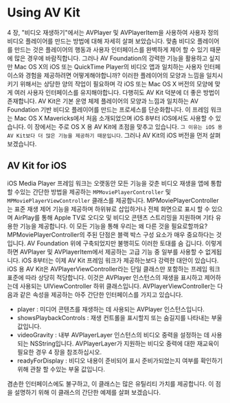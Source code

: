 # Using AV Kit
4 장, "비디오 재생하기"에서는 AVPlayer 및 AVPlayerItem을 사용하여 사용자 정의 비디오 플레이어를 만드는 방법에 대해 자세히 살펴 보았습니다. 맞춤 비디오 플레이어를 만드는 것은 플레이어의 행동과 사용자 인터페이스를 완벽하게 제어 할 수 있기 때문에 많은 경우에 바람직합니다. 그러나 AV Foundation의 강력한 기능을 활용하고 싶지만 Mac OS X의 iOS 또는 QuickTime Player의 비디오 앱과 일치하는 사용자 인터페이스와 경험을 제공하려면 어떻게해야합니까? 이러한 플레이어의 모양과 느낌을 일치시키기 위해서는 상당한 양의 작업이 필요하며 각 iOS 또는 Mac OS X 버전의 모양에 맞게 여러 사용자 인터페이스를 유지해야합니다. 다행히도 AV Kit 덕분에 더 좋은 방법이 존재합니다.
AV Kit은 기본 운영 체제 플레이어의 모양과 느낌과 일치하는 AV Foundation 기반 비디오 플레이어를 만드는 프로세스를 단순화합니다. 이 프레임 워크는 Mac OS X Mavericks에서 처음 소개되었으며 iOS 8부터 iOS에서도 사용할 수 있습니다. 이 장에서는 주로 OS X 용 AV Kit에 초점을 맞추고 있습니다. `그 이유는 iOS 용 AV Kit보다 더 많은 기능을 제공하기 때문입니다`. 그러나 AV Kit의 iOS 버전을 먼저 살펴 보겠습니다.

## AV Kit for iOS
iOS Media Player 프레임 워크는 오랫동안 모든 기능을 갖춘 비디오 재생을 앱에 통합 할 수있는 간단한 방법을 제공하는 `MPMoviePlayerController` 및 `MPMoviePlayerViewController` 클래스를 제공합니다. MPMoviePlayerController는 표준 재생 제어 기능을 제공하며 하위뷰로 삽입하거나 전체 화면으로 표시 할 수 있으며 AirPlay를 통해 Apple TV로 오디오 및 비디오 콘텐츠 스트리밍을 지원하며 기타 유용한 기능을 제공합니다. 이 모든 기능을 통해 우리는 왜 다른 것을 필요로할까요? MPMoviePlayerController의 주된 단점은 블랙 박스 구성 요소가 매우 중요하다는 것입니다. AV Foundation 위에 구축되었지만 불행히도 이러한 토대를 숨 깁니다. 이렇게하면 AVPlayer 및 AVPlayerItem에서 제공하는 고급 기능 중 일부를 사용할 수 없게됩니다. iOS 8부터는 이제 AV Kit 프레임 워크가 제공하는보다 강력한 대안이 있습니다.
iOS 용 AV Kit은 AVPlayerViewController라는 단일 클래스만 포함하는 프레임 워크 표준에 따라 상당히 적당합니다. 이것은 AVPlayer 인스턴스의 재생을 표시하고 제어하는데 사용되는 UIViewController 하위 클래스입니다. AVPlayerViewController는 다음과 같은 속성을 제공하는 아주 간단한 인터페이스를 가지고 있습니다.

   * player : 미디어 콘텐츠를 재생하는 데 사용되는 AVPlayer 인스턴스입니다.
   * showsPlaybackControls : 재생 컨트롤을 표시할지 또는 숨길지를 나타내는 부울 값입니다.
   * videoGravity : 내부 AVPlayerLayer 인스턴스의 비디오 중력을 설정하는 데 사용되는 NSString입니다. AVPlayerLayer가 지원하는 비디오 중력에 대한 재교육이 필요한 경우 4 장을 참조하십시오.
   * readyForDisplay : 비디오 내용이 준비되어 표시 준비가되었는지 여부를 확인하기 위해 관찰 할 수있는 부울 값입니다.

겸손한 인터페이스에도 불구하고, 이 클래스는 많은 유틸리티 가치를 제공합니다. 이 점을 설명하기 위해 이 클래스의 간단한 예제를 살펴 보겠습니다.

